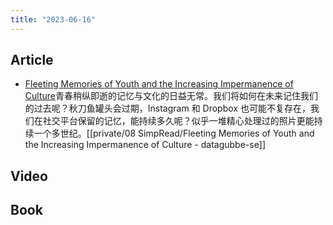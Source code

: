 ```yaml
---
title: "2023-06-16"
---
```

## Article
- [Fleeting Memories of Youth and the Increasing Impermanence of Culture](https://www.datagubbe.se/fleeting/)青春稍纵即逝的记忆与文化的日益无常。我们将如何在未来记住我们的过去呢？秋刀鱼罐头会过期，Instagram 和 Dropbox 也可能不复存在，我们在社交平台保留的记忆，能持续多久呢？似乎一堆精心处理过的照片更能持续一个多世纪。[[private/08 SimpRead/Fleeting Memories of Youth and the Increasing Impermanence of Culture - datagubbe-se]]
## Video

## Book

